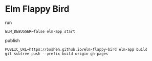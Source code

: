# Elm Flappy Bird

run
```
ELM_DEBUGGER=false elm-app start
```

publish
```
PUBLIC_URL=https://boshen.github.io/elm-flappy-bird elm-app build
git subtree push --prefix build origin gh-pages
```

